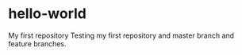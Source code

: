 # hello-world
My first repository
Testing my first repository and master branch and feature branches.
